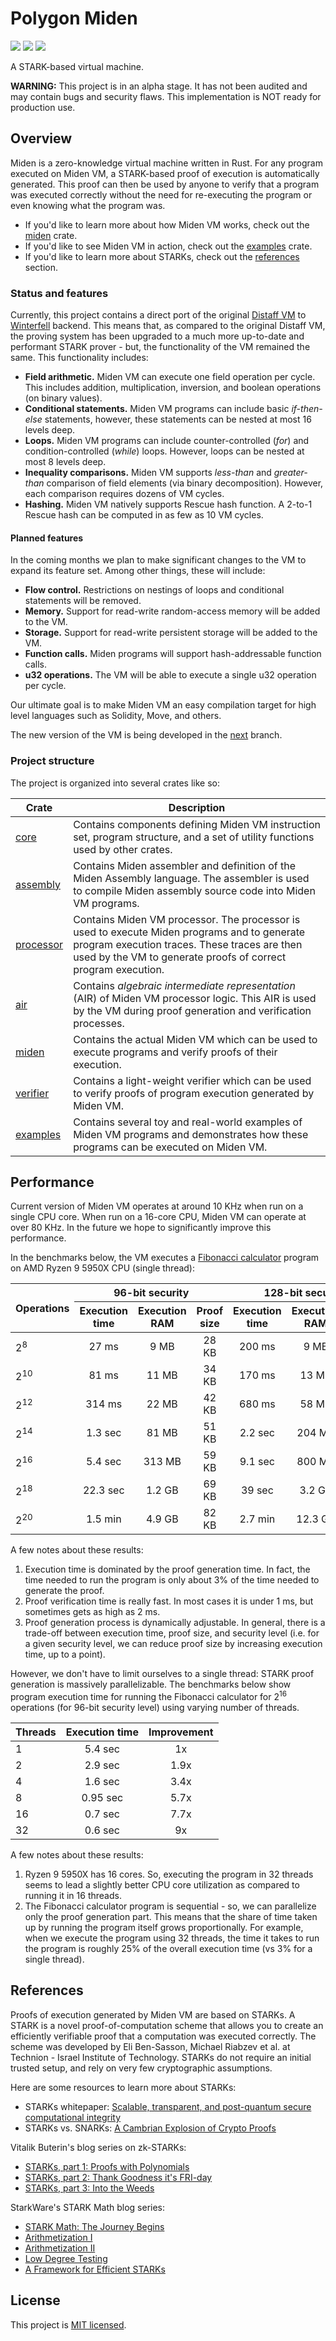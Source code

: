 # Polygon Miden

<a href="https://github.com/maticnetwork/miden/blob/main/LICENSE"><img src="https://img.shields.io/badge/license-MIT-blue.svg"></a>
<img src="https://github.com/maticnetwork/miden/workflows/CI/badge.svg?branch=main">
<a href="https://deps.rs/repo/github/maticnetwork/miden"><img src="https://deps.rs/repo/github/maticnetwork/miden/status.svg"></a>

A STARK-based virtual machine.

**WARNING:** This project is in an alpha stage. It has not been audited and may contain bugs and security flaws. This implementation is NOT ready for production use.

## Overview
Miden is a zero-knowledge virtual machine written in Rust. For any program executed on Miden VM, a STARK-based proof of execution is automatically generated. This proof can then be used by anyone to verify that a program was executed correctly without the need for re-executing the program or even knowing what the program was.

* If you'd like to learn more about how Miden VM works, check out the [miden](miden) crate.
* If you'd like to see Miden VM in action, check out the [examples](examples) crate.
* If you'd like to learn more about STARKs, check out the [references](#references) section.

### Status and features
Currently, this project contains a direct port of the original [Distaff VM](https://github.com/guildofweavers/distaff) to [Winterfell](https://github.com/novifinancial/winterfell) backend. This means that, as compared to the original Distaff VM, the proving system has been upgraded to a much more up-to-date and performant STARK prover - but, the functionality of the VM remained the same. This functionality includes:

* **Field arithmetic.** Miden VM can execute one field operation per cycle. This includes addition, multiplication, inversion, and boolean operations (on binary values).
* **Conditional statements.** Miden VM programs can include basic *if-then-else* statements, however, these statements can be nested at most 16 levels deep.
* **Loops.** Miden VM programs can include counter-controlled (*for*) and condition-controlled (*while*) loops. However, loops can be nested at most 8 levels deep.
* **Inequality comparisons.** Miden VM supports *less-than* and *greater-than* comparison of field elements (via binary decomposition). However, each comparison requires dozens of VM cycles.
* **Hashing.** Miden VM natively supports Rescue hash function. A 2-to-1 Rescue hash can be computed in as few as 10 VM cycles.

#### Planned features
In the coming months we plan to make significant changes to the VM to expand its feature set. Among other things, these will include:

* **Flow control.** Restrictions on nestings of loops and conditional statements will be removed.
* **Memory.** Support for read-write random-access memory will be added to the VM.
* **Storage.** Support for read-write persistent storage will be added to the VM.
* **Function calls.** Miden programs will support hash-addressable function calls.
* **u32 operations.** The VM will be able to execute a single u32 operation per cycle.

Our ultimate goal is to make Miden VM an easy compilation target for high level languages such as Solidity, Move, and others.

The new version of the VM is being developed in the [next](https://github.com/maticnetwork/miden/tree/next) branch.

### Project structure
The project is organized into several crates like so:

| Crate                  | Description |
| ---------------------- | ----------- |
| [core](core)           | Contains components defining Miden VM instruction set, program structure, and a set of utility functions used by other crates. |
| [assembly](assembly)   | Contains Miden assembler and definition of the Miden Assembly language. The assembler is used to compile Miden assembly source code into Miden VM programs. |
| [processor](processor) | Contains Miden VM processor. The processor is used to execute Miden programs and to generate program execution traces. These traces are then used by the VM to generate proofs of correct program execution. |
| [air](air)             | Contains *algebraic intermediate representation* (AIR) of Miden VM processor logic. This AIR is used by the VM during proof generation and verification processes. |
| [miden](miden)       | Contains the actual Miden VM which can be used to execute programs and verify proofs of their execution. |
| [verifier](verifier)   | Contains a light-weight verifier which can be used to verify proofs of program execution generated by Miden VM. |
| [examples](examples)   | Contains several toy and real-world examples of Miden VM programs and demonstrates how these programs can be executed on Miden VM. |

## Performance
Current version of Miden VM operates at around 10 KHz when run on a single CPU core. When run on a 16-core CPU, Miden VM can operate at over 80 KHz. In the future we hope to significantly improve this performance.

In the benchmarks below, the VM executes a [Fibonacci calculator](miden/README.md#Fibonacci-calculator) program on AMD Ryzen 9 5950X CPU (single thread):

<table style="text-align:center">
    <thead>
        <tr>
            <th rowspan=2 style="text-align:left">Operations</th>
            <th colspan=3 style="text-align:center">96-bit security</th>
            <th colspan=3 style="text-align:center">128-bit security</th>
        </tr>
        <tr>
            <th style="text-align:center">Execution time</th>
            <th>Execution RAM</th>
            <th>Proof size</th>
            <th>Execution time</th>
            <th>Execution RAM</th>
            <th>Proof size</th>
        </tr>
    </thead>
    <tbody>
        <tr>
            <td style="text-align:left">2<sup>8</sup></td>
            <td>27 ms</td>
            <td>9 MB</td>
            <td>28 KB</td>
            <td>200 ms</td>
            <td>9 MB</td>
            <td>45 KB</td>
        </tr>
        <tr>
            <td style="text-align:left">2<sup>10</sup></td>
            <td>81 ms</td>
            <td>11 MB</td>
            <td>34 KB</td>
            <td>170 ms</td>
            <td>13 MB</td>
            <td>59 KB</td>
        </tr>
        <tr>
            <td style="text-align:left">2<sup>12</sup></td>
            <td>314 ms</td>
            <td>22 MB</td>
            <td>42 KB</td>
            <td>680 ms</td>
            <td>58 MB</td>
            <td>70 KB</td>
        </tr>
        <tr>
            <td style="text-align:left">2<sup>14</sup></td>
            <td>1.3 sec</td>
            <td>81 MB</td>
            <td>51 KB</td>
            <td>2.2 sec</td>
            <td>204 MB</td>
            <td>82 KB</td>
        </tr>
        <tr>
            <td style="text-align:left">2<sup>16</sup></td>
            <td>5.4 sec</td>
            <td>313 MB</td>
            <td>59 KB</td>
            <td>9.1 sec</td>
            <td>800 MB</td>
            <td>100 KB</td>
        </tr>
        <tr>
            <td style="text-align:left">2<sup>18</sup></td>
            <td>22.3 sec</td>
            <td>1.2 GB</td>
            <td>69 KB</td>
            <td>39 sec</td>
            <td>3.2 GB</td>
            <td>115 KB</td>
        </tr>
        <tr>
            <td style="text-align:left">2<sup>20</sup></td>
            <td>1.5 min</td>
            <td>4.9 GB</td>
            <td>82 KB</td>
            <td>2.7 min</td>
            <td>12.3 GB</td>
            <td>129 KB</td>
        </tr>
    </tbody>
</table>

A few notes about these results:
1. Execution time is dominated by the proof generation time. In fact, the time needed to run the program is only about 3% of the time needed to generate the proof.
2. Proof verification time is really fast. In most cases it is under 1 ms, but sometimes gets as high as 2 ms.
3. Proof generation process is dynamically adjustable. In general, there is a trade-off between execution time, proof size, and security level (i.e. for a given security level, we can reduce proof size by increasing execution time, up to a point).

However, we don't have to limit ourselves to a single thread: STARK proof generation is massively parallelizable. The benchmarks below show program execution time for running the Fibonacci calculator for 2<sup>16</sup> operations (for 96-bit security level) using varying number of threads.

| Threads | Execution time | Improvement |
| ------- | :------------: | :---------: |
| 1       | 5.4 sec        | 1x          |
| 2       | 2.9 sec        | 1.9x        |
| 4       | 1.6 sec        | 3.4x        |
| 8       | 0.95 sec       | 5.7x        |
| 16      | 0.7 sec        | 7.7x        |
| 32      | 0.6 sec        | 9x          |

A few notes about these results:
1. Ryzen 9 5950X has 16 cores. So, executing the program in 32 threads seems to lead a slightly better CPU core utilization as compared to running it in 16 threads.
2. The Fibonacci calculator program is sequential - so, we can parallelize only the proof generation part. This means that the share of time taken up by running the program itself grows proportionally. For example, when we execute the program using 32 threads, the time it takes to run the program is roughly 25% of the overall execution time (vs 3% for a single thread).

## References
Proofs of execution generated by Miden VM are based on STARKs. A STARK is a novel proof-of-computation scheme that allows you to create an efficiently verifiable proof that a computation was executed correctly. The scheme was developed by Eli Ben-Sasson, Michael Riabzev et al. at Technion - Israel Institute of Technology. STARKs do not require an initial trusted setup, and rely on very few cryptographic assumptions.

Here are some resources to learn more about STARKs:

* STARKs whitepaper: [Scalable, transparent, and post-quantum secure computational integrity](https://eprint.iacr.org/2018/046)
* STARKs vs. SNARKs: [A Cambrian Explosion of Crypto Proofs](https://nakamoto.com/cambrian-explosion-of-crypto-proofs/)

Vitalik Buterin's blog series on zk-STARKs:
* [STARKs, part 1: Proofs with Polynomials](https://vitalik.ca/general/2017/11/09/starks_part_1.html)
* [STARKs, part 2: Thank Goodness it's FRI-day](https://vitalik.ca/general/2017/11/22/starks_part_2.html)
* [STARKs, part 3: Into the Weeds](https://vitalik.ca/general/2018/07/21/starks_part_3.html)

StarkWare's STARK Math blog series:
* [STARK Math: The Journey Begins](https://medium.com/starkware/stark-math-the-journey-begins-51bd2b063c71)
* [Arithmetization I](https://medium.com/starkware/arithmetization-i-15c046390862)
* [Arithmetization II](https://medium.com/starkware/arithmetization-ii-403c3b3f4355)
* [Low Degree Testing](https://medium.com/starkware/low-degree-testing-f7614f5172db)
* [A Framework for Efficient STARKs](https://medium.com/starkware/a-framework-for-efficient-starks-19608ba06fbe)

## License
This project is [MIT licensed](./LICENSE).